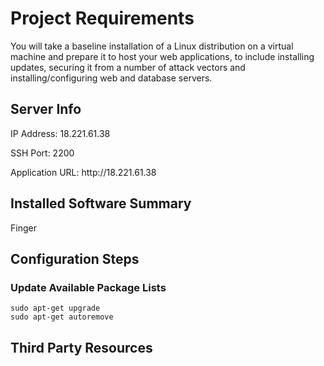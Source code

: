 # Project Requirements

You will take a baseline installation of a Linux distribution on a virtual machine and prepare it to host your web 
applications, to include installing updates, securing it from a number of attack vectors and installing/configuring
web and database servers.

## Server Info

<p>IP Address: 18.221.61.38</p>
<p>SSH Port: 2200</p>
<p>Application URL: http://18.221.61.38</p>

## Installed Software Summary

Finger

## Configuration Steps

### Update Available Package Lists

```sudo apt-get update
sudo apt-get upgrade
sudo apt-get autoremove
```

## Third Party Resources
